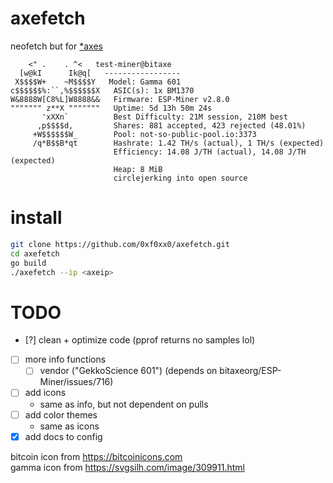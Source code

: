 # axefetch

neofetch but for [*axes](https://bitaxe.org)
```
    <" .    . ^<   test-miner@bitaxe
  [w@kI      Ik@q[   -----------------
 X$$$$W+    ~M$$$$Y   Model: Gamma 601
c$$$$$$%:``,%$$$$$$X   ASIC(s): 1x BM1370
W&8888W[C8%L]W8888&&   Firmware: ESP-Miner v2.8.0
""""""" z**X """""""   Uptime: 5d 13h 50m 24s
       'xXXn`          Best Difficulty: 21M session, 210M best
      ,p$$$$d,         Shares: 881 accepted, 423 rejected (48.01%)
     +W$$$$$$W_        Pool: not-so-public-pool.io:3373
     /q*B$$B*qt        Hashrate: 1.42 TH/s (actual), 1 TH/s (expected)
                       Efficiency: 14.08 J/TH (actual), 14.08 J/TH (expected)
                       Heap: 8 MiB
                       circlejerking into open source
```

# install
```sh
git clone https://github.com/0xf0xx0/axefetch.git
cd axefetch
go build
./axefetch --ip <axeip>
```

# TODO
- [?] clean + optimize code (pprof returns no samples lol)
- [ ] more info functions
    - [ ] vendor ("GekkoScience 601") (depends on bitaxeorg/ESP-Miner/issues/716)
- [ ] add icons
    - same as info, but not dependent on pulls
- [ ] add color themes
    - same as icons
- [x] add docs to config

bitcoin icon from https://bitcoinicons.com  
gamma icon from https://svgsilh.com/image/309911.html
